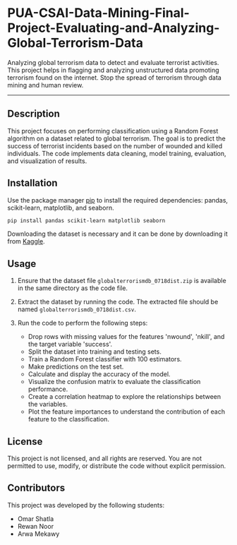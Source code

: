 # PUA-CSAI-Data-Mining-Final-Project-Evaluating-and-Analyzing-Global-Terrorism-Data
Analyzing global terrorism data to detect and evaluate terrorist activities. This project helps in flagging and analyzing unstructured data promoting terrorism found on the internet. Stop the spread of terrorism through data mining and human review.

---

## Description

This project focuses on performing classification using a Random Forest algorithm on a dataset related to global terrorism. The goal is to predict the success of terrorist incidents based on the number of wounded and killed individuals. The code implements data cleaning, model training, evaluation, and visualization of results.


## Installation

Use the package manager [pip](https://pip.pypa.io/en/stable/) to install the required dependencies: pandas, scikit-learn, matplotlib, and seaborn.

```bash
pip install pandas scikit-learn matplotlib seaborn
```

Downloading the dataset is necessary and it can be done by downloading it from [Kaggle](https://www.kaggle.com/datasets/START-UMD/gtd).


## Usage

1. Ensure that the dataset file `globalterrorismdb_0718dist.zip` is available in the same directory as the code file.

2. Extract the dataset by running the code. The extracted file should be named `globalterrorismdb_0718dist.csv`.

3. Run the code to perform the following steps:
   - Drop rows with missing values for the features 'nwound', 'nkill', and the target variable 'success'.
   - Split the dataset into training and testing sets.
   - Train a Random Forest classifier with 100 estimators.
   - Make predictions on the test set.
   - Calculate and display the accuracy of the model.
   - Visualize the confusion matrix to evaluate the classification performance.
   - Create a correlation heatmap to explore the relationships between the variables.
   - Plot the feature importances to understand the contribution of each feature to the classification.


## License

This project is not licensed, and all rights are reserved. You are not permitted to use, modify, or distribute the code without explicit permission.


## Contributors

This project was developed by the following students:

- Omar Shatla
- Rewan Noor
- Arwa Mekawy
